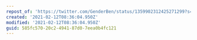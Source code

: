 ```yaml
---
repost_of: 'https://twitter.com/GenderBen/status/1359902312425271299?s=09'
created: '2021-02-12T08:36:04.950Z'
modified: '2021-02-12T08:36:04.950Z'
guid: 585fc570-20c2-4941-87d0-7eea0b4fc121
---
```

 
